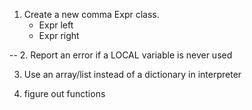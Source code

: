 1. Create a new comma Expr class.
    - Expr left
    - Expr right

-- 2. Report an error if a LOCAL variable is never used

3. Use an array/list instead of a dictionary in interpreter

4. figure out functions
